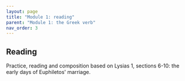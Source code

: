 ```yaml
---
layout: page
title: "Module 1: reading"
parent: "Module 1: the Greek verb"
nav_order: 3
---
```


## Reading


Practice, reading and composition based on Lysias 1, sections 6-10:  the early days of Euphiletos' marriage.
